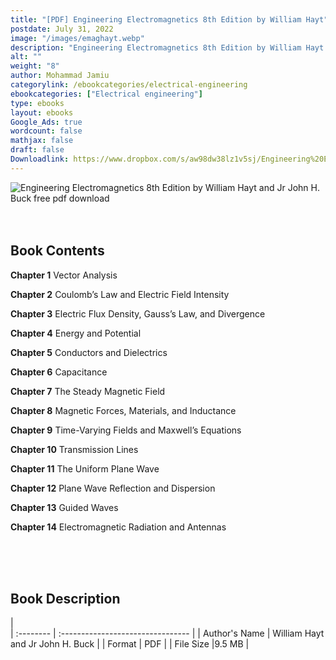 ```yaml
---
title: "[PDF] Engineering Electromagnetics 8th Edition by William Hayt"
postdate: July 31, 2022
image: "/images/emaghayt.webp"
description: "Engineering Electromagnetics 8th Edition by William Hayt and Jr John H. Buck free pdf download"
alt: ""
weight: "8"
author: Mohammad Jamiu
categorylink: /ebookcategories/electrical-engineering
ebookcategories: ["Electrical engineering"]
type: ebooks
layout: ebooks
Google_Ads: true
wordcount: false
mathjax: false
draft: false
Downloadlink: https://www.dropbox.com/s/aw98dw38lz1v5sj/Engineering%20Electromagnetics%20By%20William%20H.%20Hayt%20-%20Original%20%28Tooabstractive.com%29.pdf?dl=0
---
```


<img loading="lazy" src="/images/emaghayt.webp" alt="Engineering Electromagnetics 8th Edition by William Hayt and Jr John H. Buck free pdf download">

</br>
</br>
</br>

## Book Contents

**Chapter 1** Vector Analysis

**Chapter 2** Coulomb’s Law and Electric Field Intensity

**Chapter 3** Electric Flux Density, Gauss’s Law, and Divergence

**Chapter 4** Energy and Potential

**Chapter 5** Conductors and Dielectrics

**Chapter 6** Capacitance

**Chapter 7** The Steady Magnetic Field

**Chapter 8** Magnetic Forces, Materials, and Inductance

**Chapter 9** Time-Varying Fields and Maxwell’s Equations

**Chapter 10** Transmission Lines

**Chapter 11** The Uniform Plane Wave

**Chapter 12** Plane Wave Reflection and Dispersion

**Chapter 13** Guided Waves

**Chapter 14** Electromagnetic Radiation and Antennas

</br>
</br>
</br>

## Book Description

|  
 | :-------- | :-------------------------------- |
| Author's Name | William Hayt and Jr John H. Buck |
| Format | PDF |
| File Size |9.5 MB |
